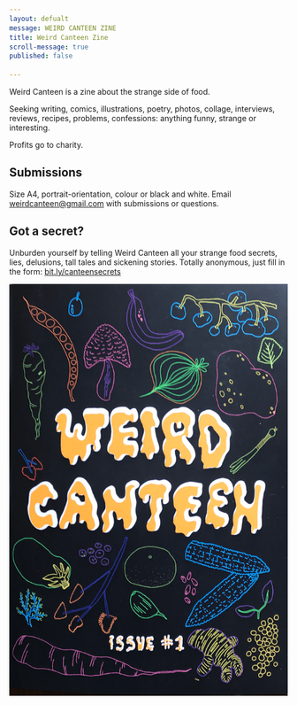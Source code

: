 ```yaml
---
layout: defualt
message: WEIRD CANTEEN ZINE
title: Weird Canteen Zine
scroll-message: true
published: false

---
```

Weird Canteen is a zine about the strange side of food.   
  
Seeking writing, comics, illustrations, poetry, photos, collage, interviews, reviews, recipes, problems, confessions: anything funny, strange or interesting.   
  
Profits go to charity.

## Submissions

Size A4, portrait-orientation, colour or black and white. Email [weirdcanteen@gmail.com](mailto:weirdcanteen@gmail.com) with submissions or questions.

## Got a secret?

Unburden yourself by telling Weird Canteen all your strange food secrets, lies, delusions, tall tales and sickening stories. Totally anonymous, just fill in the form: [bit.ly/canteensecrets](http://www.bit.ly/canteensecrets)

![](/assets/images/weird_canteen.jpg)